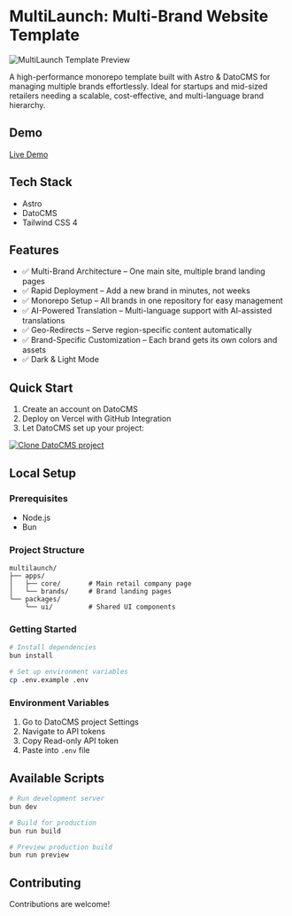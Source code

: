 # MultiLaunch: Multi-Brand Website Template

![MultiLaunch Template Preview](https://www.datocms-assets.com/150921/1742896702-template-preview.png)

A high-performance monorepo template built with Astro & DatoCMS for managing multiple brands effortlessly.
Ideal for startups and mid-sized retailers needing a scalable, cost-effective, and multi-language brand hierarchy.

## Demo
[Live Demo](https://astro-dato-multilaunch.vercel.app/en/)

## Tech Stack
- Astro
- DatoCMS
- Tailwind CSS 4

## Features
- ✅ Multi-Brand Architecture – One main site, multiple brand landing pages
- ✅ Rapid Deployment – Add a new brand in minutes, not weeks
- ✅ Monorepo Setup – All brands in one repository for easy management
- ✅ AI-Powered Translation – Multi-language support with AI-assisted translations
- ✅ Geo-Redirects – Serve region-specific content automatically
- ✅ Brand-Specific Customization – Each brand gets its own colors and assets
- ✅ Dark & Light Mode

## Quick Start
1. Create an account on DatoCMS
2. Deploy on Vercel with GitHub Integration
3. Let DatoCMS set up your project:

[![Clone DatoCMS project](https://dashboard.datocms.com/clone/button.svg)](https://dashboard.datocms.com/deploy?repo=bejamas%2Fastro-dato-multilaunch)

## Local Setup

### Prerequisites
- Node.js
- Bun

### Project Structure
```
multilaunch/
├── apps/
│   ├── core/       # Main retail company page
│   └── brands/     # Brand landing pages
└── packages/
    └── ui/         # Shared UI components
```

### Getting Started
```bash
# Install dependencies
bun install

# Set up environment variables
cp .env.example .env
```

### Environment Variables
1. Go to DatoCMS project Settings
2. Navigate to API tokens
3. Copy Read-only API token
4. Paste into `.env` file

## Available Scripts
```bash
# Run development server
bun dev

# Build for production
bun run build

# Preview production build
bun run preview
```

## Contributing
Contributions are welcome!
